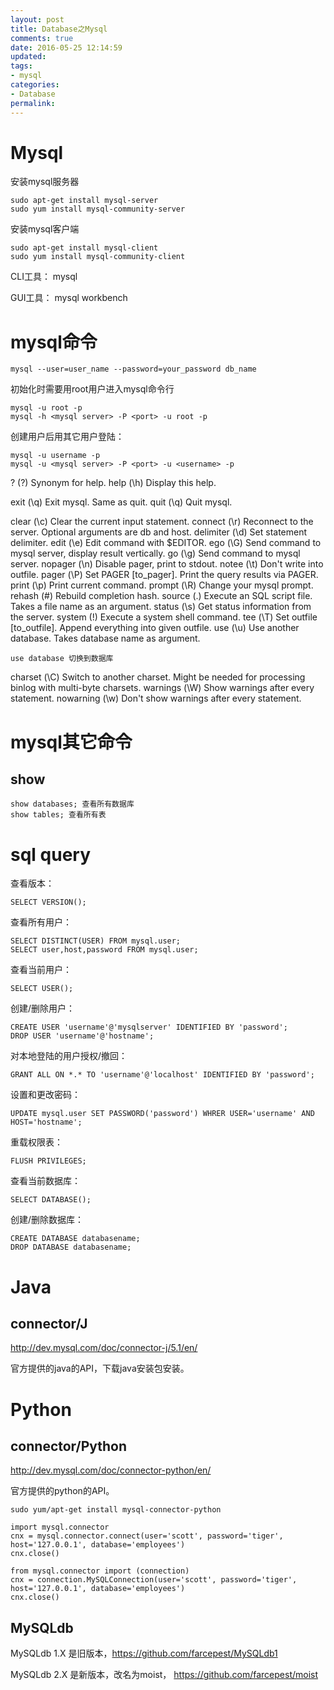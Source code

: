 ```yaml
---
layout: post
title: Database之Mysql
comments: true
date: 2016-05-25 12:14:59
updated:
tags:
- mysql
categories:
- Database
permalink:
---
```


# Mysql

安装mysql服务器

    sudo apt-get install mysql-server
    sudo yum install mysql-community-server

安装mysql客户端

    sudo apt-get install mysql-client
    sudo yum install mysql-community-client

CLI工具： mysql

GUI工具： mysql workbench

# mysql命令

    mysql --user=user_name --password=your_password db_name

初始化时需要用root用户进入mysql命令行

    mysql -u root -p
    mysql -h <mysql server> -P <port> -u root -p

创建用户后用其它用户登陆：

    mysql -u username -p
    mysql -u <mysql server> -P <port> -u <username> -p

?         (\?) Synonym for help.
help      (\h) Display this help.

exit      (\q) Exit mysql. Same as quit.
quit      (\q) Quit mysql.

clear     (\c) Clear the current input statement.
connect   (\r) Reconnect to the server. Optional arguments are db and host.
delimiter (\d) Set statement delimiter.
edit      (\e) Edit command with \$EDITOR.
ego       (\G) Send command to mysql server, display result vertically.
go        (\g) Send command to mysql server.
nopager   (\n) Disable pager, print to stdout.
notee     (\t) Don't write into outfile.
pager     (\P) Set PAGER [to_pager]. Print the query results via PAGER.
print     (\p) Print current command.
prompt    (\R) Change your mysql prompt.
rehash    (\#) Rebuild completion hash.
source    (\.) Execute an SQL script file. Takes a file name as an argument.
status    (\s) Get status information from the server.
system    (\!) Execute a system shell command.
tee       (\T) Set outfile [to_outfile]. Append everything into given outfile.
use       (\u) Use another database. Takes database name as argument.

    use database 切换到数据库

charset   (\C) Switch to another charset. Might be needed for processing binlog with multi-byte charsets.
warnings  (\W) Show warnings after every statement.
nowarning (\w) Don't show warnings after every statement.

# mysql其它命令

## show

    show databases; 查看所有数据库
    show tables; 查看所有表

# sql query

查看版本：

    SELECT VERSION();

查看所有用户：

    SELECT DISTINCT(USER) FROM mysql.user;
    SELECT user,host,password FROM mysql.user;

查看当前用户：

    SELECT USER();

创建/删除用户：

    CREATE USER 'username'@'mysqlserver' IDENTIFIED BY 'password';
    DROP USER 'username'@'hostname';

对本地登陆的用户授权/撤回：

    GRANT ALL ON *.* TO 'username'@'localhost' IDENTIFIED BY 'password';

设置和更改密码：

    UPDATE mysql.user SET PASSWORD('password') WHRER USER='username' AND HOST='hostname';

重载权限表：

    FLUSH PRIVILEGES;

查看当前数据库：

    SELECT DATABASE();

创建/删除数据库：

    CREATE DATABASE databasename;
    DROP DATABASE databasename;

# Java

## connector/J

<http://dev.mysql.com/doc/connector-j/5.1/en/>

官方提供的java的API，下载java安装包安装。

# Python

## connector/Python

<http://dev.mysql.com/doc/connector-python/en/>

官方提供的python的API。

    sudo yum/apt-get install mysql-connector-python

    import mysql.connector
    cnx = mysql.connector.connect(user='scott', password='tiger', host='127.0.0.1', database='employees')
    cnx.close()

    from mysql.connector import (connection)
    cnx = connection.MySQLConnection(user='scott', password='tiger', host='127.0.0.1', database='employees')
    cnx.close()

## MySQLdb

MySQLdb 1.X 是旧版本，<https://github.com/farcepest/MySQLdb1>

MySQLdb 2.X 是新版本，改名为moist， <https://github.com/farcepest/moist>
